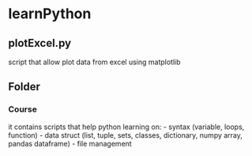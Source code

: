 # learnPython

## plotExcel.py
script that allow plot data from excel using matplotlib

## Folder
  ### Course
  it contains scripts that help python learning on:
    - syntax (variable, loops, function)
    - data struct (list, tuple, sets, classes, dictionary, numpy array, pandas dataframe)
    - file management
